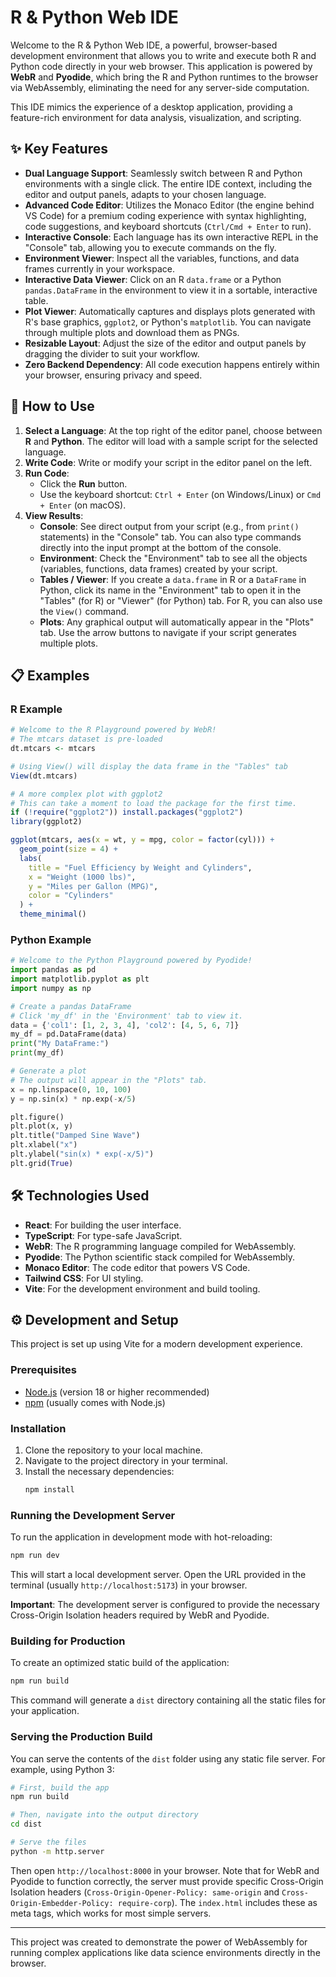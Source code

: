 # R & Python Web IDE

Welcome to the R & Python Web IDE, a powerful, browser-based development environment that allows you to write and execute both R and Python code directly in your web browser. This application is powered by **WebR** and **Pyodide**, which bring the R and Python runtimes to the browser via WebAssembly, eliminating the need for any server-side computation.

This IDE mimics the experience of a desktop application, providing a feature-rich environment for data analysis, visualization, and scripting.


## ✨ Key Features

- **Dual Language Support**: Seamlessly switch between R and Python environments with a single click. The entire IDE context, including the editor and output panels, adapts to your chosen language.
- **Advanced Code Editor**: Utilizes the Monaco Editor (the engine behind VS Code) for a premium coding experience with syntax highlighting, code suggestions, and keyboard shortcuts (`Ctrl/Cmd + Enter` to run).
- **Interactive Console**: Each language has its own interactive REPL in the "Console" tab, allowing you to execute commands on the fly.
- **Environment Viewer**: Inspect all the variables, functions, and data frames currently in your workspace.
- **Interactive Data Viewer**: Click on an R `data.frame` or a Python `pandas.DataFrame` in the environment to view it in a sortable, interactive table.
- **Plot Viewer**: Automatically captures and displays plots generated with R's base graphics, `ggplot2`, or Python's `matplotlib`. You can navigate through multiple plots and download them as PNGs.
- **Resizable Layout**: Adjust the size of the editor and output panels by dragging the divider to suit your workflow.
- **Zero Backend Dependency**: All code execution happens entirely within your browser, ensuring privacy and speed.

## 🚀 How to Use

1.  **Select a Language**: At the top right of the editor panel, choose between **R** and **Python**. The editor will load with a sample script for the selected language.
2.  **Write Code**: Write or modify your script in the editor panel on the left.
3.  **Run Code**:
    - Click the **Run** button.
    - Use the keyboard shortcut: `Ctrl + Enter` (on Windows/Linux) or `Cmd + Enter` (on macOS).
4.  **View Results**:
    - **Console**: See direct output from your script (e.g., from `print()` statements) in the "Console" tab. You can also type commands directly into the input prompt at the bottom of the console.
    - **Environment**: Check the "Environment" tab to see all the objects (variables, functions, data frames) created by your script.
    - **Tables / Viewer**: If you create a `data.frame` in R or a `DataFrame` in Python, click its name in the "Environment" tab to open it in the "Tables" (for R) or "Viewer" (for Python) tab. For R, you can also use the `View()` command.
    - **Plots**: Any graphical output will automatically appear in the "Plots" tab. Use the arrow buttons to navigate if your script generates multiple plots.

## 📋 Examples

### R Example

```r
# Welcome to the R Playground powered by WebR!
# The mtcars dataset is pre-loaded
dt.mtcars <- mtcars

# Using View() will display the data frame in the "Tables" tab
View(dt.mtcars)

# A more complex plot with ggplot2
# This can take a moment to load the package for the first time.
if (!require("ggplot2")) install.packages("ggplot2")
library(ggplot2)

ggplot(mtcars, aes(x = wt, y = mpg, color = factor(cyl))) +
  geom_point(size = 4) +
  labs(
    title = "Fuel Efficiency by Weight and Cylinders",
    x = "Weight (1000 lbs)",
    y = "Miles per Gallon (MPG)",
    color = "Cylinders"
  ) +
  theme_minimal()
```

### Python Example

```python
# Welcome to the Python Playground powered by Pyodide!
import pandas as pd
import matplotlib.pyplot as plt
import numpy as np

# Create a pandas DataFrame
# Click 'my_df' in the 'Environment' tab to view it.
data = {'col1': [1, 2, 3, 4], 'col2': [4, 5, 6, 7]}
my_df = pd.DataFrame(data)
print("My DataFrame:")
print(my_df)

# Generate a plot
# The output will appear in the "Plots" tab.
x = np.linspace(0, 10, 100)
y = np.sin(x) * np.exp(-x/5)

plt.figure()
plt.plot(x, y)
plt.title("Damped Sine Wave")
plt.xlabel("x")
plt.ylabel("sin(x) * exp(-x/5)")
plt.grid(True)
```

## 🛠️ Technologies Used

-   **React**: For building the user interface.
-   **TypeScript**: For type-safe JavaScript.
-   **WebR**: The R programming language compiled for WebAssembly.
-   **Pyodide**: The Python scientific stack compiled for WebAssembly.
-   **Monaco Editor**: The code editor that powers VS Code.
-   **Tailwind CSS**: For UI styling.
-   **Vite**: For the development environment and build tooling.

## ⚙️ Development and Setup

This project is set up using Vite for a modern development experience.

### Prerequisites
- [Node.js](https://nodejs.org/) (version 18 or higher recommended)
- [npm](https://www.npmjs.com/) (usually comes with Node.js)

### Installation
1.  Clone the repository to your local machine.
2.  Navigate to the project directory in your terminal.
3.  Install the necessary dependencies:
    ```bash
    npm install
    ```

### Running the Development Server
To run the application in development mode with hot-reloading:
```bash
npm run dev
```
This will start a local development server. Open the URL provided in the terminal (usually `http://localhost:5173`) in your browser.

**Important**: The development server is configured to provide the necessary Cross-Origin Isolation headers required by WebR and Pyodide.

### Building for Production
To create an optimized static build of the application:
```bash
npm run build
```
This command will generate a `dist` directory containing all the static files for your application.

### Serving the Production Build
You can serve the contents of the `dist` folder using any static file server. For example, using Python 3:
```bash
# First, build the app
npm run build

# Then, navigate into the output directory
cd dist

# Serve the files
python -m http.server
```
Then open `http://localhost:8000` in your browser. Note that for WebR and Pyodide to function correctly, the server must provide specific Cross-Origin Isolation headers (`Cross-Origin-Opener-Policy: same-origin` and `Cross-Origin-Embedder-Policy: require-corp`). The `index.html` includes these as meta tags, which works for most simple servers.

---

This project was created to demonstrate the power of WebAssembly for running complex applications like data science environments directly in the browser.
